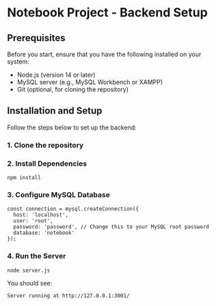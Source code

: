 # Notebook Project - Backend Setup

## Prerequisites

Before you start, ensure that you have the following installed on your system:

- Node.js (version 14 or later)
- MySQL server (e.g., MySQL Workbench or XAMPP)
- Git (optional, for cloning the repository)

## Installation and Setup

Follow the steps below to set up the backend:

### 1. Clone the repository

### 2. Install Dependencies
```npm install```

### 3. Configure MySQL Database

```
const connection = mysql.createConnection({
  host: 'localhost',
  user: 'root',
  password: 'password', // Change this to your MySQL root password
  database: 'notebook'
});
```

### 4. Run the Server
```
node server.js
```
You should see: 
```
Server running at http://127.0.0.1:3001/
```
